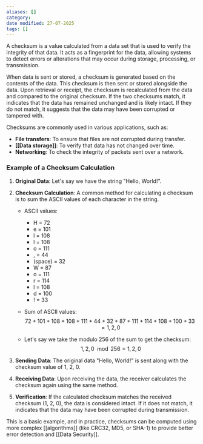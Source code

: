 ```yaml
---
aliases: []
category:
date modified: 27-07-2025
tags: []
---
```

A checksum is a value calculated from a data set that is used to verify the integrity of that data. It acts as a fingerprint for the data, allowing systems to detect errors or alterations that may occur during storage, processing, or transmission.

When data is sent or stored, a checksum is generated based on the contents of the data. This checksum is then sent or stored alongside the data. Upon retrieval or receipt, the checksum is recalculated from the data and compared to the original checksum. If the two checksums match, it indicates that the data has remained unchanged and is likely intact. If they do not match, it suggests that the data may have been corrupted or tampered with.

Checksums are commonly used in various applications, such as:

- **File transfers**: To ensure that files are not corrupted during transfer.
- **[[Data storage]]**: To verify that data has not changed over time.
- **Networking**: To check the integrity of packets sent over a network.
### Example of a Checksum Calculation

1. **Original Data**: Let's say we have the string "Hello, World!".
   
2. **Checksum Calculation**: A common method for calculating a checksum is to sum the ASCII values of each character in the string. 

   - ASCII values:
     - H = 72
     - e = 101
     - l = 108
     - l = 108
     - o = 111
     - , = 44
     - (space) = 32
     - W = 87
     - o = 111
     - r = 114
     - l = 108
     - d = 100
     - ! = 33

   - Sum of ASCII values:
     $$ 72 + 101 + 108 + 108 + 111 + 44 + 32 + 87 + 111 + 114 + 108 + 100 + 33 =  1,  2,  0 $$

   - Let's say we take the modulo 256 of the sum to get the checksum:
     $$ 1,  2,  0 \mod 256 =  1,  2,  0 $$

3. **Sending Data**: The original data "Hello, World!" is sent along with the checksum value of 1, 2, 0.

4. **Receiving Data**: Upon receiving the data, the receiver calculates the checksum again using the same method.

5. **Verification**: If the calculated checksum matches the received checksum (1, 2, 0), the data is considered intact. If it does not match, it indicates that the data may have been corrupted during transmission.

This is a basic example, and in practice, checksums can be computed using more complex [[algorithms]] (like CRC32, MD5, or SHA-1) to provide better error detection and [[Data Security]]. 

